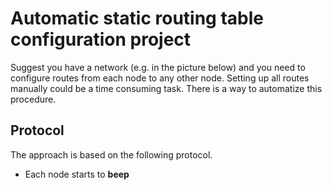 # Automatic static routing table configuration project

Suggest you have a network (e.g. in the picture below) and you need to configure routes from each node to any other node.
Setting up all routes manually could be a time consuming task. There is a way to automatize this procedure.

## Protocol

The approach is based on the following protocol.

- Each node starts to __beep__
